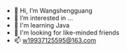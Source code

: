 - 👋 Hi, I’m Wangshengguang
- 👀 I’m interested in ...
- 🌱 I'm learning Java 
- 💞️ I'm looking for like-minded friends
- 📫 w19937125595@163.com

<!---
Divine-Light/Divine-Light is a ✨ special ✨ repository 
Nothing to do to play
--->
